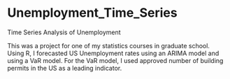 # Unemployment_Time_Series
Time Series Analysis of Unemployment

This was a project for one of my statistics courses in graduate school. Using R, I forecasted US Unemployment rates using an ARIMA model and using a VaR model. For the VaR model, I used approved number of building permits in the US as a leading indicator.
